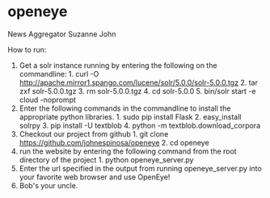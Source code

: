 # openeye
News Aggregator
Suzanne
John

How to run:
  1. Get a solr instance running by entering the following on the commandline:
    1. curl -O http://apache.mirror1.spango.com/lucene/solr/5.0.0/solr-5.0.0.tgz
    2. tar zxf solr-5.0.0.tgz
    3. rm solr-5.0.0.tgz
    4. cd solr-5.0.0
    5. bin/solr start -e cloud -noprompt
  3. Enter the following commands in the commandline to install the appropriate python libraries. 
    1. sudo pip install Flask
    2. easy_install solrpy
    3. pip install -U textblob
    4. python -m textblob.download_corpora
  5. Checkout our project from github
    1. git clone https://github.com/johnespinosa/openeye
    2. cd openeye
  6. run the website by entering the following command from the root directory of the project
    1. python openeye_server.py
  7. Enter the url specified in the output from running openeye_server.py into your favorite web browser and use OpenEye!
  8. Bob's your uncle.
